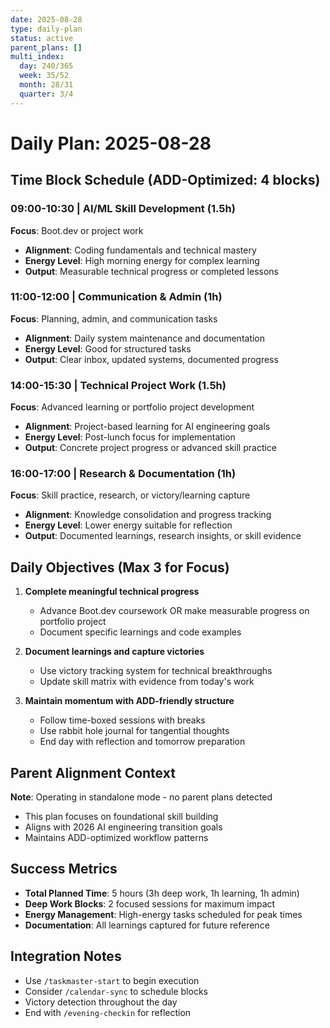 ```yaml
---
date: 2025-08-28
type: daily-plan
status: active
parent_plans: []
multi_index:
  day: 240/365
  week: 35/52
  month: 28/31
  quarter: 3/4
---
```


# Daily Plan: 2025-08-28

## Time Block Schedule (ADD-Optimized: 4 blocks)

### 09:00-10:30 | AI/ML Skill Development (1.5h)
**Focus**: Boot.dev or project work
- **Alignment**: Coding fundamentals and technical mastery
- **Energy Level**: High morning energy for complex learning
- **Output**: Measurable technical progress or completed lessons

### 11:00-12:00 | Communication & Admin (1h) 
**Focus**: Planning, admin, and communication tasks
- **Alignment**: Daily system maintenance and documentation
- **Energy Level**: Good for structured tasks
- **Output**: Clear inbox, updated systems, documented progress

### 14:00-15:30 | Technical Project Work (1.5h)
**Focus**: Advanced learning or portfolio project development
- **Alignment**: Project-based learning for AI engineering goals
- **Energy Level**: Post-lunch focus for implementation
- **Output**: Concrete project progress or advanced skill practice

### 16:00-17:00 | Research & Documentation (1h)
**Focus**: Skill practice, research, or victory/learning capture
- **Alignment**: Knowledge consolidation and progress tracking
- **Energy Level**: Lower energy suitable for reflection
- **Output**: Documented learnings, research insights, or skill evidence

## Daily Objectives (Max 3 for Focus)

1. **Complete meaningful technical progress**
   - Advance Boot.dev coursework OR make measurable progress on portfolio project
   - Document specific learnings and code examples

2. **Document learnings and capture victories**
   - Use victory tracking system for technical breakthroughs
   - Update skill matrix with evidence from today's work

3. **Maintain momentum with ADD-friendly structure**
   - Follow time-boxed sessions with breaks
   - Use rabbit hole journal for tangential thoughts
   - End day with reflection and tomorrow preparation

## Parent Alignment Context
**Note**: Operating in standalone mode - no parent plans detected
- This plan focuses on foundational skill building
- Aligns with 2026 AI engineering transition goals
- Maintains ADD-optimized workflow patterns

## Success Metrics
- **Total Planned Time**: 5 hours (3h deep work, 1h learning, 1h admin)
- **Deep Work Blocks**: 2 focused sessions for maximum impact
- **Energy Management**: High-energy tasks scheduled for peak times
- **Documentation**: All learnings captured for future reference

## Integration Notes
- Use `/taskmaster-start` to begin execution
- Consider `/calendar-sync` to schedule blocks
- Victory detection throughout the day
- End with `/evening-checkin` for reflection